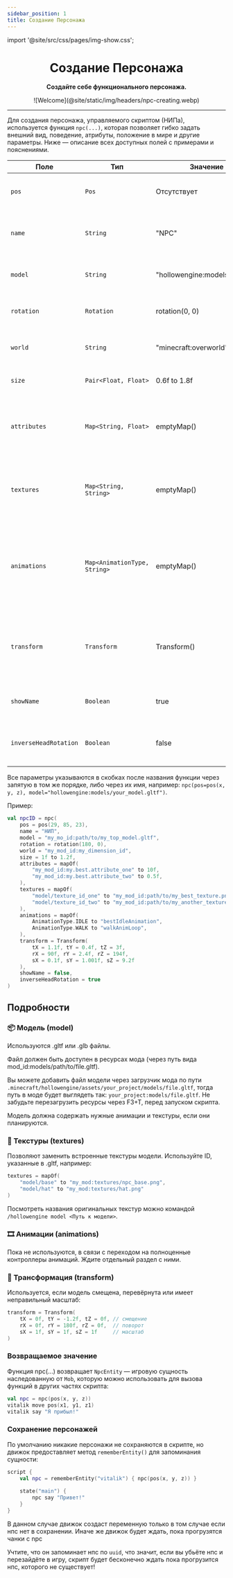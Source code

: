 ```yaml
---
sidebar_position: 1
title: Создание Персонажа
---
```


import '@site/src/css/pages/img-show.css';

<div align="center">

# Создание Персонажа

**Создайте себе функционального персонажа.**

<link rel="prefetch" as="image" href="@site/static/img/headers/npc-creating.webp" />
<div className="cont"><div className="show" id="mask">
![Welcome](@site/static/img/headers/npc-creating.webp)
</div></div>

---

</div>

Для создания персонажа, управляемого скриптом (НИПа), используется функция `npc(...)`, которая позволяет гибко задать
внешний вид, поведение, атрибуты, положение в мире и другие параметры. Ниже — описание всех доступных полей с примерами
и пояснениями.

| Поле                  | Тип                          | Значение по умолчанию                          | Описание                                                                                                              |
|-----------------------|------------------------------|------------------------------------------------|-----------------------------------------------------------------------------------------------------------------------|
| `pos`                 | `Pos`                        | Отсутствует                                    | Координаты спавна НИПа. Задаются через `pos(x, y, z)`.                                                                |
| `name`                | `String`                     | "NPC"                                          | Имя НИПа, отображается в чате и (по умолчанию) над головой.                                                           |
| `model`               | `String`                     | "hollowengine:models/entity/player_model.gltf" | Путь до `.gltf`-модели НИПа. Поддерживается `mod_id:path`.                                                            |
| `rotation`            | `Rotation`                   | rotation(0, 0)                                 | Направление взгляда НИПа: `rotation(yaw, pitch)`.                                                                     |
| `world`               | `String`                     | "minecraft:overworld"                          | Измерение, в котором заспавнится НИП.                                                                                 |
| `size`                | `Pair<Float, Float>`         | 0.6f to 1.8f                                   | Размер хитбокса НИПа: ширина и высота.                                                                                |
| `attributes`          | `Map<String, Float>`         | emptyMap()                                     | Кастомные атрибуты НИПа. Ключи — ID атрибутов, значения — их числовое значение.                                       |
| `textures`            | `Map<String, String>`        | emptyMap()                                     | Заменяет текстуры в модели. Ключ — ID текстуры в `.gltf`, значение — путь до файла.                                   |
| `animations`          | `Map<AnimationType, String>` | emptyMap()                                     | Привязка анимаций. Позволяет задать имя анимации для стандартных типов (например, `IDLE`, `WALK`, `ATTACK`, `DEATH`). |
| `transform`           | `Transform`                  | Transform()                                    | Смещение, масштаб и поворот модели. Используется для точной подгонки позиций в модели.                                |
| `showName`            | `Boolean`                    | true                                           | Показывать ли имя НИПа над головой (`true` по умолчанию).                                                             |
| `inverseHeadRotation` | `Boolean`                    | false                                          | Переключатель для моделей, у которых голова вращается неправильно.                                                    |

Все параметры указываются в скобках после названия функции через запятую в том же порядке, либо через их имя, например:
`npc(pos=pos(x, y, z), model="hollowengine:models/your_model.gltf")`.

Пример:

```kts
val npcID = npc(
    pos = pos(29, 85, 23),
    name = "НИП",
    model = "my_mo_id:path/to/my_top_model.gltf",
    rotation = rotation(180, 0),
    world = "my_mod_id:my_dimension_id",
    size = 1f to 1.2f,
    attributes = mapOf(
        "my_mod_id:my.best.attribute_one" to 10f,
        "my_mod_id:my.best.attribute_two" to 0.5f,
    ),
    textures = mapOf(
        "model/texture_id_one" to "my_mod_id:path/to/my_best_texture.png",
        "model/texture_id_two" to "my_mod_id:path/to/my_another_texture.png",
    ),
    animations = mapOf(
        AnimationType.IDLE to "bestIdleAnimation",
        AnimationType.WALK to "walkAnimLoop",
    ),
    transform = Transform(
        tX = 1.1f, tY = 0.4f, tZ = 3f,
        rX = 90f, rY = 2.4f, rZ = 194f,
        sX = 0.1f, sY = 1.001f, sZ = 9.2f
    ),
    showName = false,
    inverseHeadRotation = true
)
```

## Подробности

### 📦 Модель (model)
Используются .gltf или .glb файлы.

Файл должен быть доступен в ресурсах мода (через путь вида mod_id:models/path/to/file.gltf).

Вы можете добавить файл модели через загрузчик мода по пути `.minecraft/hollowengine/assets/your_project/models/file.gltf`, тогда путь в моде будет выглядеть так: `your_project:models/file.gltf`. Не забудьте перезагрузить ресурсы через F3+T, перед запуском скрипта.

Модель должна содержать нужные анимации и текстуры, если они планируются.

### 🎨 Текстуры (textures)
Позволяют заменить встроенные текстуры модели. Используйте ID, указанные в .gltf, например:

```kts
textures = mapOf(
    "model/base" to "my_mod:textures/npc_base.png",
    "model/hat" to "my_mod:textures/hat.png"
)
```

Посмотреть названия оригинальных текстур можно командой `/hollowengine model <Путь к модели>`.

### 🎞 Анимации (animations)

Пока не используются, в связи с переходом на полноценные контроллеры анимаций. Ждите отдельный раздел с ними.

### 🔧 Трансформация (transform)

Используется, если модель смещена, перевёрнута или имеет неправильный масштаб:

```kts
transform = Transform(
    tX = 0f, tY = -1.2f, tZ = 0f, // смещение
    rX = 0f, rY = 180f, rZ = 0f,  // поворот
    sX = 1f, sY = 1f, sZ = 1f     // масштаб
)
```

### Возвращаемое значение

Функция npc(...) возвращает `NpcEntity` — игровую сущность наследованную от `Mob`, которую можно использовать для вызова функций в других частях скрипта:

```kts
val npc = npc(pos(x, y, z)) 
vitalik move pos(x1, y1, z1)
vitalik say "Я прибыл!"
```

### Сохранение персонажей

По умолчанию никакие персонажи не сохраняются в скрипте, но движок предоставляет метод `rememberEntity()` для запоминания сущности:

```kts
script {
    val npc = rememberEntity("vitalik") { npc(pos(x, y, z)) }
    
    state("main") {
        npc say "Привет!"
    }
}
```

В данном случае движок создаст переменную только в том случае если нпс нет в сохранении. Иначе же движок будет ждать, пока прогрузятся чанки с npc

Учтите, что он запоминает нпс по `uuid`, что значит, если вы убьёте нпс и перезайдёте в игру, скрипт будет бесконечно ждать пока прогрузится нпс, которого не существует!
